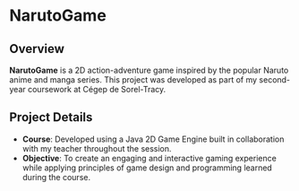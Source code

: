 # NarutoGame

## Overview
**NarutoGame** is a 2D action-adventure game inspired by the popular Naruto anime and manga series. This project was developed as part of my second-year coursework at Cégep de Sorel-Tracy.

## Project Details
- **Course**: Developed using a Java 2D Game Engine built in collaboration with my teacher throughout the session.
- **Objective**: To create an engaging and interactive gaming experience while applying principles of game design and programming learned during the course.
